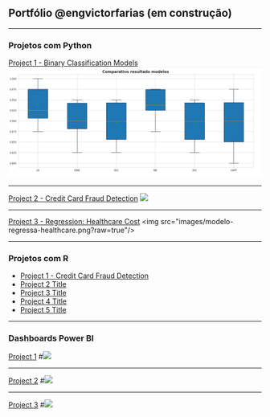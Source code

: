 ## Portfólio @engvictorfarias (em construção)

---

### Projetos com Python 

[Project 1 - Binary Classification Models]([/sample_page](https://github.com/engvictorfarias/engvictorfarias/blob/main/classifica-o-c-ncer-de-mama-winsconsin-python-ml.ipynb))
<img src="images/comparativo-modelos-classificacao-cancer-wisconsin.png?raw=true"/>

---
[Project 2 - Credit Card Fraud Detection]([/pdf/sample_presentation.pdf](https://www.kaggle.com/code/engvictorfarias/credit-card-fraud-detection-python))
<img src="images/dummy_thumbnail.jpg?raw=true"/>

---
[Project 3 - Regression: Healthcare Cost]([http://example.com/](https://www.kaggle.com/code/engvictorfarias/regress-o-custos-planos-de-sa-de-c-python))
<img src="images/modelo-regressa-healthcare.png?raw=true"/>

---

### Projetos com R

- [Project 1 - Credit Card Fraud Detection]([http://example.com/](https://www.kaggle.com/code/engvictorfarias/an-lise-de-fraude-em-c-de-cr-dito-linguagem-r))
- [Project 2 Title](http://example.com/)
- [Project 3 Title](http://example.com/)
- [Project 4 Title](http://example.com/)
- [Project 5 Title](http://example.com/)

---

### Dashboards Power BI 

[Project 1](/sample_page)
#<img src="images/dummy_thumbnail.jpg?raw=true"/>

---
[Project 2](/pdf/sample_presentation.pdf)
#<img src="images/dummy_thumbnail.jpg?raw=true"/>

---
[Project 3](http://example.com/)
#<img src="images/dummy_thumbnail.jpg?raw=true"/>

